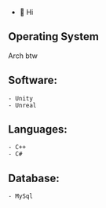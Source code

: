 - 👋 Hi
## Operating System
Arch btw
## Software:
    - Unity
    - Unreal
## Languages:
    - C++
    - C#
## Database:
    - MySql
<!---
Yahya-Taqi/Yahya-Taqi is a ✨ special ✨ repository because its `README.md` (this file) appears on your GitHub profile.
You can click the Preview link to take a look at your changes.
--->
